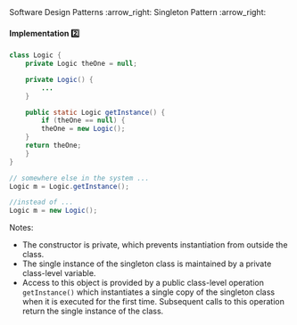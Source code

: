 <link rel="stylesheet" href="{{baseUrl}}/css/textbook.css">

<div class="website-content">

<div id="path">Software Design Patterns :arrow_right: Singleton Pattern :arrow_right:</div>

<div id="title">

#### Implementation :two:

</div>

<div id="body">

```java
class Logic {
    private Logic theOne = null;

    private Logic() {
        ...
    }

    public static Logic getInstance() {
        if (theOne == null) {
        theOne = new Logic();
    }
    return theOne;
    }
}

// somewhere else in the system ...
Logic m = Logic.getInstance();

//instead of ...
Logic m = new Logic();
```

Notes:

*	The constructor is private, which prevents instantiation from outside the class.
*	The single instance of the singleton class is maintained by a private class-level variable.
*	Access to this object is provided by a public class-level operation `getInstance()` which instantiates a single copy of the singleton class when it is executed for the first time. Subsequent calls to this operation return the single instance of the class.

</div>

</div>
